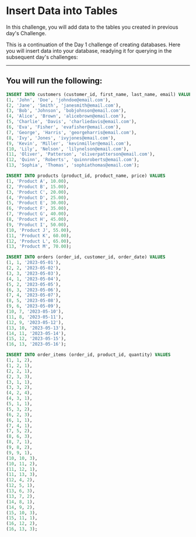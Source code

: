 # Insert Data into Tables

In this challenge, you will add data to the tables you created in previous day's Challenge.  

This is a continuation of the Day 1 challenge of creating databases. Here you will insert data into your database, readying it for querying in the subsequent day's challenges:

---

## You will run the following:

```sql
INSERT INTO customers (customer_id, first_name, last_name, email) VALUES
(1, 'John', 'Doe', 'johndoe@email.com'),
(2, 'Jane', 'Smith', 'janesmith@email.com'),
(3, 'Bob', 'Johnson', 'bobjohnson@email.com'),
(4, 'Alice', 'Brown', 'alicebrown@email.com'),
(5, 'Charlie', 'Davis', 'charliedavis@email.com'),
(6, 'Eva', 'Fisher', 'evafisher@email.com'),
(7, 'George', 'Harris', 'georgeharris@email.com'),
(8, 'Ivy', 'Jones', 'ivyjones@email.com'),
(9, 'Kevin', 'Miller', 'kevinmiller@email.com'),
(10, 'Lily', 'Nelson', 'lilynelson@email.com'),
(11, 'Oliver', 'Patterson', 'oliverpatterson@email.com'),
(12, 'Quinn', 'Roberts', 'quinnroberts@email.com'),
(13, 'Sophia', 'Thomas', 'sophiathomas@email.com');
```

```sql
INSERT INTO products (product_id, product_name, price) VALUES
(1, 'Product A', 10.00),
(2, 'Product B', 15.00),
(3, 'Product C', 20.00),
(4, 'Product D', 25.00),
(5, 'Product E', 30.00),
(6, 'Product F', 35.00),
(7, 'Product G', 40.00),
(8, 'Product H', 45.00),
(9, 'Product I', 50.00),
(10, 'Product J', 55.00),
(11, 'Product K', 60.00),
(12, 'Product L', 65.00),
(13, 'Product M', 70.00);
```

```sql
INSERT INTO orders (order_id, customer_id, order_date) VALUES
(1, 1, '2023-05-01'),
(2, 2, '2023-05-02'),
(3, 3, '2023-05-03'),
(4, 1, '2023-05-04'),
(5, 2, '2023-05-05'),
(6, 3, '2023-05-06'),
(7, 4, '2023-05-07'),
(8, 5, '2023-05-08'),
(9, 6, '2023-05-09'),
(10, 7, '2023-05-10'),
(11, 8, '2023-05-11'),
(12, 9, '2023-05-12'),
(13, 10, '2023-05-13'),
(14, 11, '2023-05-14'),
(15, 12, '2023-05-15'),
(16, 13, '2023-05-16');
```

```sql
INSERT INTO order_items (order_id, product_id, quantity) VALUES
(1, 1, 2),
(1, 2, 1),
(2, 2, 1),
(2, 3, 3),
(3, 1, 1),
(3, 3, 2),
(4, 2, 4),
(4, 3, 1),
(5, 1, 1),
(5, 3, 2),
(6, 2, 3),
(6, 1, 1),
(7, 4, 1),
(7, 5, 2),
(8, 6, 3),
(8, 7, 1),
(9, 8, 2),
(9, 9, 1),
(10, 10, 3),
(10, 11, 2),
(11, 12, 1),
(11, 13, 3),
(12, 4, 2),
(12, 5, 1),
(13, 6, 3),
(13, 7, 2),
(14, 8, 1),
(14, 9, 2),
(15, 10, 3),
(15, 11, 1),
(16, 12, 2),
(16, 13, 3);
```
